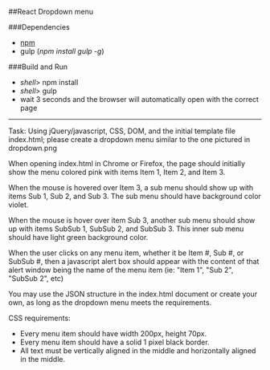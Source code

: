 ##React Dropdown menu

###Dependencies
- [npm](https://github.com/npm/npm)
- gulp (*npm install gulp -g*)

###Build and Run
- *shell*> npm install
- *shell*> gulp
- wait 3 seconds and the browser will automatically open with the correct page

---

Task:
Using jQuery/javascript, CSS, DOM, and the initial template file index.html;
please create a dropdown menu similar to the one pictured in dropdown.png

When opening index.html in Chrome or Firefox, the page should initially show the
menu colored pink with items Item 1, Item 2, and Item 3.

When the mouse is hovered over Item 3, a sub menu should show up with items
Sub 1, Sub 2, and Sub 3. The sub menu should have background color violet.

When the mouse is hover over item Sub 3, another sub menu should show up with
items SubSub 1, SubSub 2, and SubSub 3.  This inner sub menu should have light
green background color.

When the user clicks on any menu item, whether it be Item #, Sub #, or SubSub #,
then a javascript alert box should appear with the content of that alert window
being the name of the menu item (ie: "Item 1", "Sub 2", "SubSub 2", etc)

You may use the JSON structure in the index.html document or create your own,
as long as the dropdown menu meets the requirements.

CSS requirements:
  - Every menu item should have width 200px, height 70px.
  - Every menu item should have a solid 1 pixel black border.
  - All text must be vertically aligned in the middle and horizontally aligned
    in the middle.
